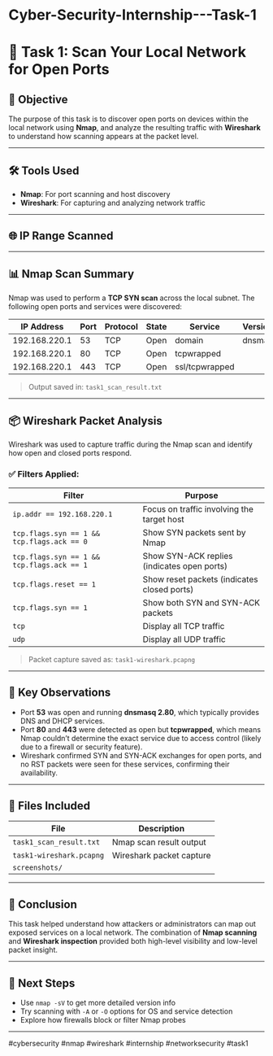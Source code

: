 # Cyber-Security-Internship---Task-1
# 🔐 Task 1: Scan Your Local Network for Open Ports

## 🎯 Objective
The purpose of this task is to discover open ports on devices within the local network using **Nmap**, and analyze the resulting traffic with **Wireshark** to understand how scanning appears at the packet level.

---

## 🛠 Tools Used
- **Nmap**: For port scanning and host discovery  
- **Wireshark**: For capturing and analyzing network traffic

---

## 🌐 IP Range Scanned

---

## 📊 Nmap Scan Summary

Nmap was used to perform a **TCP SYN scan** across the local subnet. The following open ports and services were discovered:

| IP Address      | Port | Protocol | State | Service       | Version/Details      |
|------------------|------|----------|--------|----------------|-----------------------|
| 192.168.220.1    | 53   | TCP      | Open   | domain         | dnsmasq 2.80          |
| 192.168.220.1    | 80   | TCP      | Open   | tcpwrapped     |                       |
| 192.168.220.1    | 443  | TCP      | Open   | ssl/tcpwrapped |                       |

> Output saved in: `task1_scan_result.txt`

---

## 📦 Wireshark Packet Analysis

Wireshark was used to capture traffic during the Nmap scan and identify how open and closed ports respond.

### ✅ Filters Applied:
| Filter | Purpose |
|--------|---------|
| `ip.addr == 192.168.220.1` | Focus on traffic involving the target host |
| `tcp.flags.syn == 1 && tcp.flags.ack == 0` | Show SYN packets sent by Nmap |
| `tcp.flags.syn == 1 && tcp.flags.ack == 1` | Show SYN-ACK replies (indicates open ports) |
| `tcp.flags.reset == 1` | Show reset packets (indicates closed ports) |
| `tcp.flags.syn == 1` | Show both SYN and SYN-ACK packets |
| `tcp` | Display all TCP traffic |
| `udp` | Display all UDP traffic |

> Packet capture saved as: `task1-wireshark.pcapng`

---

## 🧠 Key Observations
- Port **53** was open and running **dnsmasq 2.80**, which typically provides DNS and DHCP services.
- Port **80** and **443** were detected as open but **tcpwrapped**, which means Nmap couldn’t determine the exact service due to access control (likely due to a firewall or security feature).
- Wireshark confirmed SYN and SYN-ACK exchanges for open ports, and no RST packets were seen for these services, confirming their availability.

---

## 📁 Files Included

| File | Description |
|------|-------------|
| `task1_scan_result.txt` | Nmap scan result output |
| `task1-wireshark.pcapng` | Wireshark packet capture |
| `screenshots/` |

---

## 🚀 Conclusion
This task helped understand how attackers or administrators can map out exposed services on a local network. The combination of **Nmap scanning** and **Wireshark inspection** provided both high-level visibility and low-level packet insight.

---

## 📌 Next Steps
- Use `nmap -sV` to get more detailed version info
- Try scanning with `-A` or `-O` options for OS and service detection
- Explore how firewalls block or filter Nmap probes

---

#cybersecurity #nmap #wireshark #internship #networksecurity #task1

